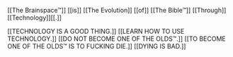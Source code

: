 [[The Brainspace™]] [[is]] [[The Evolution]] [[of]] [[The Bible™]] [[Through]] [[Technology]][[.]]

[[TECHNOLOGY IS A GOOD THING.]]
[[LEARN HOW TO USE TECHNOLOGY.]]
[[DO NOT BECOME ONE OF THE OLDS™.]]
[[TO BECOME ONE OF THE OLDS™ IS TO FUCKING DIE.]]
[[DYING IS BAD.]]